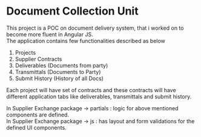 # Document Collection Unit

This project is a POC on document delivery system, that i worked on to become more fluent in Angular JS. <br/>The application contains few functionalities described as below<br>

1) Projects<br/>
2) Supplier Contracts <br/>
3) Deliverables (Documents from party) <br/>
4) Transmittals (Documents to Party) <br/>
5) Submit History (History of all Docs) <br/>

Each project will have set of contracts and these contracts will have different application tabs like deliverables, transmittals and submit history.<br/>

In Supplier Exchange package -> partials : logic for above mentioned components are defined.<br/>
In Supplier Exchange package -> js : has layout and form validations for the defined UI components.
